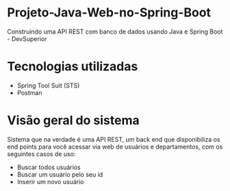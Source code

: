 # Projeto-Java-Web-no-Spring-Boot
Construindo uma API REST com banco de dados usando Java e Spring Boot - DevSuperior

# Tecnologias utilizadas
-  Spring Tool Suit (STS)
-  Postman

# Visão geral do sistema

Sistema que na verdade é uma API REST, um back end que disponibiliza os end points para você acessar via web de usuários e departamentos, com os seguintes casos de uso:
- Buscar todos usuários 
- Buscar um usuário pelo seu id
- Inserir um novo usuário

